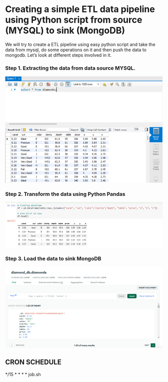# Creating a simple ETL data pipeline using Python script from source (MYSQL) to sink (MongoDB)
We will try to create a ETL pipeline using easy python script and take the data from mysql, do some operations on it and then push the data to mongodb. Let’s look at different steps involved in it.

### Step 1. Extracting the data from data source MYSQL.
![Alt text](https://github.com/Stan-Leigh/simple-etl-pipeline/blob/main/Images/MySQL%20Data.png)

### Step 2. Transform the data using Python Pandas
![Alt text](https://github.com/Stan-Leigh/simple-etl-pipeline/blob/main/Images/Pandas%20Data.png)

### Step 3. Load the data to sink MongoDB
![Alt text](https://github.com/Stan-Leigh/simple-etl-pipeline/blob/main/Images/MongoDB%20Data.png)

## CRON SCHEDULE
*/15 * * * * job.sh
